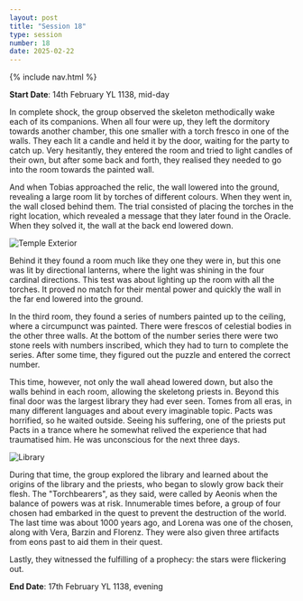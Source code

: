 ```yaml
---
layout: post
title: "Session 18"
type: session
number: 18
date: 2025-02-22
---
```


{% include nav.html %}

**Start Date**: 14th February YL 1138, mid-day

In complete shock, the group observed the skeleton methodically wake each of its companions. When all four were up, they left the dormitory towards another chamber, this one smaller with a torch fresco in one of the walls. They each lit a candle and held it by the door, waiting for the party to catch up. Very hesitantly, they entered the room and tried to light candles of their own, but after some back and forth, they realised they needed to go into the room towards the painted wall.

And when Tobias approached the relic, the wall lowered into the ground, revealing a large room lit by torches of different colours. When they went in, the wall closed behind them. The trial consisted of placing the torches in the right location, which revealed a message that they later found in the Oracle. When they solved it, the wall at the back end lowered down.

![Temple Exterior](/session-reports/assets/images/art/temple-exterior.jpg)

Behind it they found a room much like they one they were in, but this one was lit by directional lanterns, where the light was shining in the four cardinal directions. This test was about lighting up the room with all the torches. It proved no match for their mental power and quickly the wall in the far end lowered into the ground.

In the third room, they found a series of numbers painted up to the ceiling, where a circumpunct was painted. There were frescos of celestial bodies in the other three walls. At the bottom of the number series there were two stone reels with numbers inscribed, which they had to turn to complete the series. After some time, they figured out the puzzle and entered the correct number.

This time, however, not only the wall ahead lowered down, but also the walls behind in each room, allowing the skeletong priests in. Beyond this final door was the largest library they had ever seen. Tomes from all eras, in many different languages and about every imaginable topic. Pacts was horrified, so he waited outside. Seeing his suffering, one of the priests put Pacts in a trance where he somewhat relived the experience that had traumatised him. He was unconscious for the next three days.

![Library](/session-reports/assets/images/art/library.jpg)

During that time, the group explored the library and learned about the origins of the library and the priests, who began to slowly grow back their flesh. The "Torchbearers", as they said, were called by Aeonis when the balance of powers was at risk. Innumerable times before, a group of four chosen had embarked in the quest to prevent the destruction of the world. The last time was about 1000 years ago, and Lorena was one of the chosen, along with Vera, Barzin and Florenz. They were also given three artifacts from eons past to aid them in their quest.

Lastly, they witnessed the fulfilling of a prophecy: the stars were flickering out.

**End Date**: 17th February YL 1138, evening